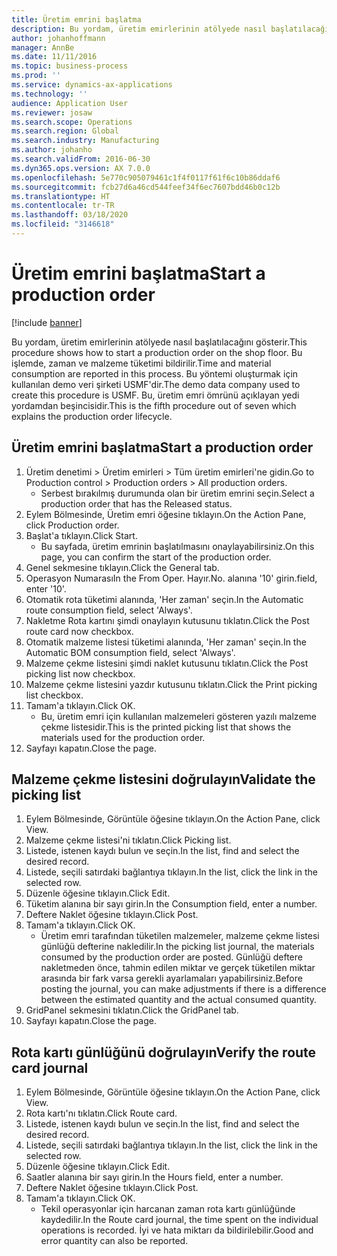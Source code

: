 ```yaml
---
title: Üretim emrini başlatma
description: Bu yordam, üretim emirlerinin atölyede nasıl başlatılacağını gösterir.
author: johanhoffmann
manager: AnnBe
ms.date: 11/11/2016
ms.topic: business-process
ms.prod: ''
ms.service: dynamics-ax-applications
ms.technology: ''
audience: Application User
ms.reviewer: josaw
ms.search.scope: Operations
ms.search.region: Global
ms.search.industry: Manufacturing
ms.author: johanho
ms.search.validFrom: 2016-06-30
ms.dyn365.ops.version: AX 7.0.0
ms.openlocfilehash: 5e770c905079461c1f4f0117f61f6c10b86ddaf6
ms.sourcegitcommit: fcb27d6a46cd544feef34f6ec7607bdd46b0c12b
ms.translationtype: HT
ms.contentlocale: tr-TR
ms.lasthandoff: 03/18/2020
ms.locfileid: "3146618"
---
```

# <a name="start-a-production-order"></a><span data-ttu-id="4c890-103">Üretim emrini başlatma</span><span class="sxs-lookup"><span data-stu-id="4c890-103">Start a production order</span></span>

[!include [banner](../../includes/banner.md)]

<span data-ttu-id="4c890-104">Bu yordam, üretim emirlerinin atölyede nasıl başlatılacağını gösterir.</span><span class="sxs-lookup"><span data-stu-id="4c890-104">This procedure shows how to start a production order on the shop floor.</span></span> <span data-ttu-id="4c890-105">Bu işlemde, zaman ve malzeme tüketimi bildirilir.</span><span class="sxs-lookup"><span data-stu-id="4c890-105">Time and material consumption are reported in this process.</span></span> <span data-ttu-id="4c890-106">Bu yöntemi oluşturmak için kullanılan demo veri şirketi USMF'dir.</span><span class="sxs-lookup"><span data-stu-id="4c890-106">The demo data company used to create this procedure is USMF.</span></span> <span data-ttu-id="4c890-107">Bu, üretim emri ömrünü açıklayan yedi yordamdan beşincisidir.</span><span class="sxs-lookup"><span data-stu-id="4c890-107">This is the fifth procedure out of seven which explains the production order lifecycle.</span></span>


## <a name="start-a-production-order"></a><span data-ttu-id="4c890-108">Üretim emrini başlatma</span><span class="sxs-lookup"><span data-stu-id="4c890-108">Start a production order</span></span>
1. <span data-ttu-id="4c890-109">Üretim denetimi > Üretim emirleri > Tüm üretim emirleri'ne gidin.</span><span class="sxs-lookup"><span data-stu-id="4c890-109">Go to Production control > Production orders > All production orders.</span></span>
    * <span data-ttu-id="4c890-110">Serbest bırakılmış durumunda olan bir üretim emrini seçin.</span><span class="sxs-lookup"><span data-stu-id="4c890-110">Select a production order that has the Released status.</span></span>  
2. <span data-ttu-id="4c890-111">Eylem Bölmesinde, Üretim emri öğesine tıklayın.</span><span class="sxs-lookup"><span data-stu-id="4c890-111">On the Action Pane, click Production order.</span></span>
3. <span data-ttu-id="4c890-112">Başlat'a tıklayın.</span><span class="sxs-lookup"><span data-stu-id="4c890-112">Click Start.</span></span>
    * <span data-ttu-id="4c890-113">Bu sayfada, üretim emrinin başlatılmasını onaylayabilirsiniz.</span><span class="sxs-lookup"><span data-stu-id="4c890-113">On this page, you can confirm the start of the production order.</span></span>  
4. <span data-ttu-id="4c890-114">Genel sekmesine tıklayın.</span><span class="sxs-lookup"><span data-stu-id="4c890-114">Click the General tab.</span></span>
5. <span data-ttu-id="4c890-115">Operasyon Numarası</span><span class="sxs-lookup"><span data-stu-id="4c890-115">In the From Oper.</span></span> <span data-ttu-id="4c890-116">Hayır.</span><span class="sxs-lookup"><span data-stu-id="4c890-116">No.</span></span> <span data-ttu-id="4c890-117">alanına '10' girin.</span><span class="sxs-lookup"><span data-stu-id="4c890-117">field, enter '10'.</span></span>
6. <span data-ttu-id="4c890-118">Otomatik rota tüketimi alanında, 'Her zaman' seçin.</span><span class="sxs-lookup"><span data-stu-id="4c890-118">In the Automatic route consumption field, select 'Always'.</span></span>
7. <span data-ttu-id="4c890-119">Nakletme Rota kartını şimdi onaylayın kutusunu tıklatın.</span><span class="sxs-lookup"><span data-stu-id="4c890-119">Click the Post route card now checkbox.</span></span>
8. <span data-ttu-id="4c890-120">Otomatik malzeme listesi tüketimi alanında, 'Her zaman' seçin.</span><span class="sxs-lookup"><span data-stu-id="4c890-120">In the Automatic BOM consumption field, select 'Always'.</span></span>
9. <span data-ttu-id="4c890-121">Malzeme çekme listesini şimdi naklet kutusunu tıklatın.</span><span class="sxs-lookup"><span data-stu-id="4c890-121">Click the Post picking list now checkbox.</span></span>
10. <span data-ttu-id="4c890-122">Malzeme çekme listesini yazdır kutusunu tıklatın.</span><span class="sxs-lookup"><span data-stu-id="4c890-122">Click the Print picking list checkbox.</span></span>
11. <span data-ttu-id="4c890-123">Tamam'a tıklayın.</span><span class="sxs-lookup"><span data-stu-id="4c890-123">Click OK.</span></span>
    * <span data-ttu-id="4c890-124">Bu, üretim emri için kullanılan malzemeleri gösteren yazılı malzeme çekme listesidir.</span><span class="sxs-lookup"><span data-stu-id="4c890-124">This is the printed picking list that shows the materials used for the production order.</span></span>  
12. <span data-ttu-id="4c890-125">Sayfayı kapatın.</span><span class="sxs-lookup"><span data-stu-id="4c890-125">Close the page.</span></span>

## <a name="validate-the-picking-list"></a><span data-ttu-id="4c890-126">Malzeme çekme listesini doğrulayın</span><span class="sxs-lookup"><span data-stu-id="4c890-126">Validate the picking list</span></span>
1. <span data-ttu-id="4c890-127">Eylem Bölmesinde, Görüntüle öğesine tıklayın.</span><span class="sxs-lookup"><span data-stu-id="4c890-127">On the Action Pane, click View.</span></span>
2. <span data-ttu-id="4c890-128">Malzeme çekme listesi'ni tıklatın.</span><span class="sxs-lookup"><span data-stu-id="4c890-128">Click Picking list.</span></span>
3. <span data-ttu-id="4c890-129">Listede, istenen kaydı bulun ve seçin.</span><span class="sxs-lookup"><span data-stu-id="4c890-129">In the list, find and select the desired record.</span></span>
4. <span data-ttu-id="4c890-130">Listede, seçili satırdaki bağlantıya tıklayın.</span><span class="sxs-lookup"><span data-stu-id="4c890-130">In the list, click the link in the selected row.</span></span>
5. <span data-ttu-id="4c890-131">Düzenle öğesine tıklayın.</span><span class="sxs-lookup"><span data-stu-id="4c890-131">Click Edit.</span></span>
6. <span data-ttu-id="4c890-132">Tüketim alanına bir sayı girin.</span><span class="sxs-lookup"><span data-stu-id="4c890-132">In the Consumption field, enter a number.</span></span>
7. <span data-ttu-id="4c890-133">Deftere Naklet öğesine tıklayın.</span><span class="sxs-lookup"><span data-stu-id="4c890-133">Click Post.</span></span>
8. <span data-ttu-id="4c890-134">Tamam'a tıklayın.</span><span class="sxs-lookup"><span data-stu-id="4c890-134">Click OK.</span></span>
    * <span data-ttu-id="4c890-135">Üretim emri tarafından tüketilen malzemeler, malzeme çekme listesi günlüğü defterine nakledilir.</span><span class="sxs-lookup"><span data-stu-id="4c890-135">In the picking list journal, the materials consumed by the production order are posted.</span></span> <span data-ttu-id="4c890-136">Günlüğü deftere nakletmeden önce, tahmin edilen miktar ve gerçek tüketilen miktar arasında bir fark varsa gerekli ayarlamaları yapabilirsiniz.</span><span class="sxs-lookup"><span data-stu-id="4c890-136">Before posting the journal, you can make adjustments if there is a difference between the estimated quantity and the actual consumed quantity.</span></span>  
9. <span data-ttu-id="4c890-137">GridPanel sekmesini tıklatın.</span><span class="sxs-lookup"><span data-stu-id="4c890-137">Click the GridPanel tab.</span></span>
10. <span data-ttu-id="4c890-138">Sayfayı kapatın.</span><span class="sxs-lookup"><span data-stu-id="4c890-138">Close the page.</span></span>

## <a name="verify-the-route-card-journal"></a><span data-ttu-id="4c890-139">Rota kartı günlüğünü doğrulayın</span><span class="sxs-lookup"><span data-stu-id="4c890-139">Verify the route card journal</span></span>
1. <span data-ttu-id="4c890-140">Eylem Bölmesinde, Görüntüle öğesine tıklayın.</span><span class="sxs-lookup"><span data-stu-id="4c890-140">On the Action Pane, click View.</span></span>
2. <span data-ttu-id="4c890-141">Rota kartı'nı tıklatın.</span><span class="sxs-lookup"><span data-stu-id="4c890-141">Click Route card.</span></span>
3. <span data-ttu-id="4c890-142">Listede, istenen kaydı bulun ve seçin.</span><span class="sxs-lookup"><span data-stu-id="4c890-142">In the list, find and select the desired record.</span></span>
4. <span data-ttu-id="4c890-143">Listede, seçili satırdaki bağlantıya tıklayın.</span><span class="sxs-lookup"><span data-stu-id="4c890-143">In the list, click the link in the selected row.</span></span>
5. <span data-ttu-id="4c890-144">Düzenle öğesine tıklayın.</span><span class="sxs-lookup"><span data-stu-id="4c890-144">Click Edit.</span></span>
6. <span data-ttu-id="4c890-145">Saatler alanına bir sayı girin.</span><span class="sxs-lookup"><span data-stu-id="4c890-145">In the Hours field, enter a number.</span></span>
7. <span data-ttu-id="4c890-146">Deftere Naklet öğesine tıklayın.</span><span class="sxs-lookup"><span data-stu-id="4c890-146">Click Post.</span></span>
8. <span data-ttu-id="4c890-147">Tamam'a tıklayın.</span><span class="sxs-lookup"><span data-stu-id="4c890-147">Click OK.</span></span>
    * <span data-ttu-id="4c890-148">Tekil operasyonlar için harcanan zaman rota kartı günlüğünde kaydedilir.</span><span class="sxs-lookup"><span data-stu-id="4c890-148">In the Route card journal, the time spent on the individual operations is recorded.</span></span> <span data-ttu-id="4c890-149">İyi ve hata miktarı da bildirilebilir.</span><span class="sxs-lookup"><span data-stu-id="4c890-149">Good and error quantity can also be reported.</span></span>  
